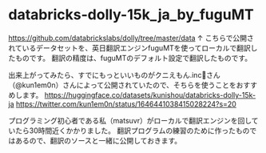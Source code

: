 # databricks-dolly-15k_ja_by_fuguMT

https://github.com/databrickslabs/dolly/tree/master/data
↑
こちらで公開されているデータセットを、英日翻訳エンジンfuguMTを使ってローカルで翻訳したものです。
翻訳の精度は、fuguMTのデフォルト設定で翻訳したものです。

出来上がってみたら、すでにもっといいものがクニえもん.inc🤗さん（@kun1em0n）さんによって公開されていたので、そちらを使うことをおすすめします。
https://huggingface.co/datasets/kunishou/databricks-dolly-15k-ja
https://twitter.com/kun1em0n/status/1646441038415028224?s=20

プログラミング初心者である私（matsuvr）がローカルで翻訳エンジンを回していたら30時間近くかかりました。
翻訳プログラムの練習のために作ったものではあるので、翻訳のソースと一緒に公開しておきます。